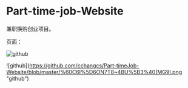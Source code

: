 # Part-time-job-Website
兼职换购创业项目。

页面：

![github](https://github.com/cchangcs/Part-timeJob-Website/blob/master/11215455.png "github") 


![github](https://github.com/cchangcs/Part-timeJob-Website/blob/master/%60C6I%5D6ON7T8~4BU%5B3%40(MG9I.png "github") 
